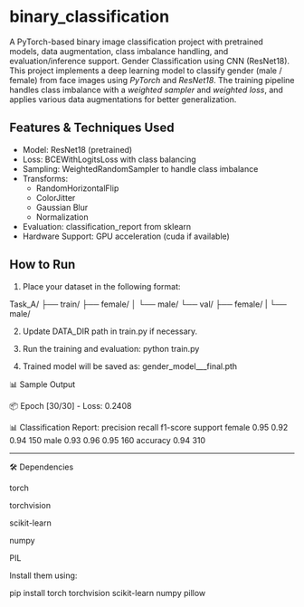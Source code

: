 # binary_classification
A PyTorch-based binary image classification project with pretrained models, data augmentation, class imbalance handling, and evaluation/inference support.
Gender Classification using CNN (ResNet18).
This project implements a deep learning model to classify gender (male / female) from face images using *PyTorch* and *ResNet18*. The training pipeline handles class imbalance with a *weighted sampler* and *weighted loss*, and applies various data augmentations for better generalization.
## Features & Techniques Used

- Model: ResNet18 (pretrained)
- Loss: BCEWithLogitsLoss with class balancing
- Sampling: WeightedRandomSampler to handle class imbalance
- Transforms:
  - RandomHorizontalFlip
  - ColorJitter
  - Gaussian Blur
  - Normalization
- Evaluation: classification_report from sklearn
- Hardware Support: GPU acceleration (cuda if available)
## How to Run

1. Place your dataset in the following format:

Task_A/ ├── train/  ├── female/ │   └── male/ 
        └── val/    ├── female/ | └── male/

2. Update DATA_DIR path in train.py if necessary.

3. Run the training and evaluation:
python train.py

4. Trained model will be saved as: gender_model___final.pth

📊 Sample Output

📦 Epoch [30/30] - Loss: 0.2408

📊 Classification Report:
              precision    recall  f1-score   support
     female       0.95      0.92      0.94       150
       male       0.93      0.96      0.95       160
    accuracy                           0.94       310


---

🛠 Dependencies

torch

torchvision

scikit-learn

numpy

PIL


Install them using:

pip install torch torchvision scikit-learn numpy pillow
